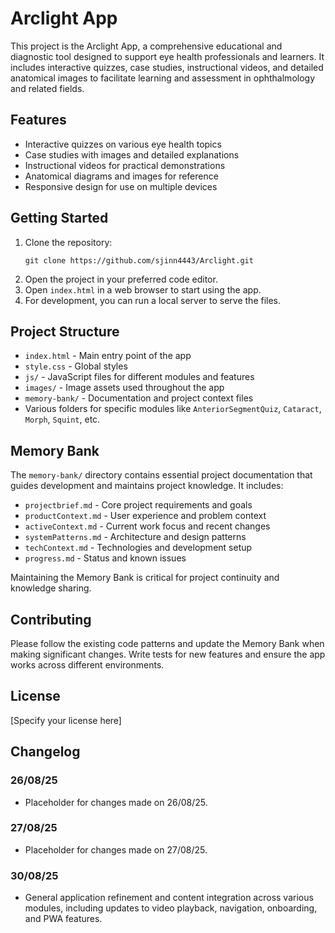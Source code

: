 # Arclight App

This project is the Arclight App, a comprehensive educational and diagnostic tool designed to support eye health professionals and learners. It includes interactive quizzes, case studies, instructional videos, and detailed anatomical images to facilitate learning and assessment in ophthalmology and related fields.

## Features

- Interactive quizzes on various eye health topics
- Case studies with images and detailed explanations
- Instructional videos for practical demonstrations
- Anatomical diagrams and images for reference
- Responsive design for use on multiple devices

## Getting Started

1. Clone the repository:
   ```
   git clone https://github.com/sjinn4443/Arclight.git
   ```
2. Open the project in your preferred code editor.
3. Open `index.html` in a web browser to start using the app.
4. For development, you can run a local server to serve the files.

## Project Structure

- `index.html` - Main entry point of the app
- `style.css` - Global styles
- `js/` - JavaScript files for different modules and features
- `images/` - Image assets used throughout the app
- `memory-bank/` - Documentation and project context files
- Various folders for specific modules like `AnteriorSegmentQuiz`, `Cataract`, `Morph`, `Squint`, etc.

## Memory Bank

The `memory-bank/` directory contains essential project documentation that guides development and maintains project knowledge. It includes:

- `projectbrief.md` - Core project requirements and goals
- `productContext.md` - User experience and problem context
- `activeContext.md` - Current work focus and recent changes
- `systemPatterns.md` - Architecture and design patterns
- `techContext.md` - Technologies and development setup
- `progress.md` - Status and known issues

Maintaining the Memory Bank is critical for project continuity and knowledge sharing.

## Contributing

Please follow the existing code patterns and update the Memory Bank when making significant changes. Write tests for new features and ensure the app works across different environments.

## License

[Specify your license here]

## Changelog

### 26/08/25
- Placeholder for changes made on 26/08/25.

### 27/08/25
- Placeholder for changes made on 27/08/25.

### 30/08/25
- General application refinement and content integration across various modules, including updates to video playback, navigation, onboarding, and PWA features.
